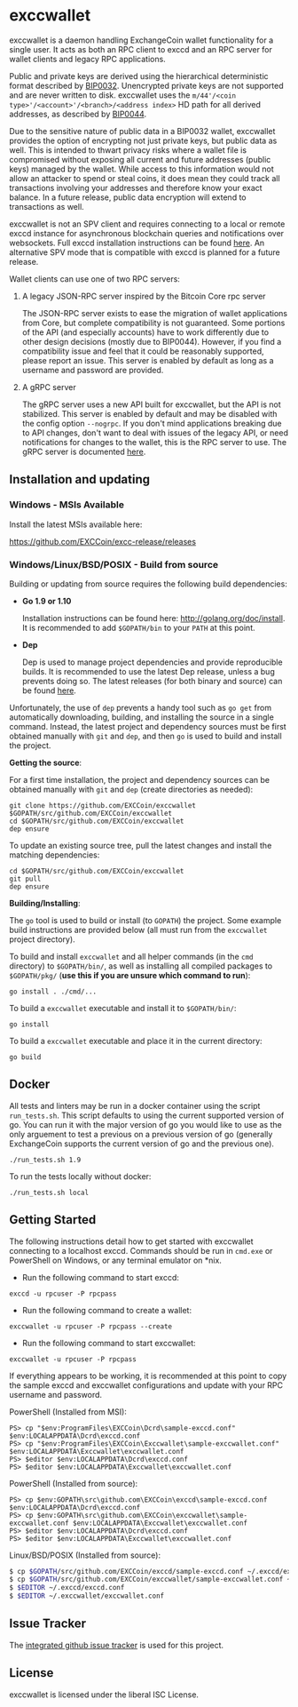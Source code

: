 exccwallet
=========

exccwallet is a daemon handling ExchangeCoin wallet functionality for a
single user.  It acts as both an RPC client to exccd and an RPC server
for wallet clients and legacy RPC applications.

Public and private keys are derived using the hierarchical
deterministic format described by
[BIP0032](https://github.com/bitcoin/bips/blob/master/bip-0032.mediawiki).
Unencrypted private keys are not supported and are never written to
disk.  exccwallet uses the
`m/44'/<coin type>'/<account>'/<branch>/<address index>`
HD path for all derived addresses, as described by
[BIP0044](https://github.com/bitcoin/bips/blob/master/bip-0044.mediawiki).

Due to the sensitive nature of public data in a BIP0032 wallet,
exccwallet provides the option of encrypting not just private keys, but
public data as well.  This is intended to thwart privacy risks where a
wallet file is compromised without exposing all current and future
addresses (public keys) managed by the wallet. While access to this
information would not allow an attacker to spend or steal coins, it
does mean they could track all transactions involving your addresses
and therefore know your exact balance.  In a future release, public data
encryption will extend to transactions as well.

exccwallet is not an SPV client and requires connecting to a local or
remote exccd instance for asynchronous blockchain queries and
notifications over websockets.  Full exccd installation instructions
can be found [here](https://github.com/EXCCoin/exccd).  An alternative
SPV mode that is compatible with exccd is planned for a future release.

Wallet clients can use one of two RPC servers:

  1. A legacy JSON-RPC server inspired by the Bitcoin Core rpc server

     The JSON-RPC server exists to ease the migration of wallet applications
     from Core, but complete compatibility is not guaranteed.  Some portions of
     the API (and especially accounts) have to work differently due to other
     design decisions (mostly due to BIP0044).  However, if you find a
     compatibility issue and feel that it could be reasonably supported, please
     report an issue.  This server is enabled by default as long as a username
     and password are provided.

  2. A gRPC server

     The gRPC server uses a new API built for exccwallet, but the API is not
     stabilized.  This server is enabled by default and may be disabled with
     the config option `--nogrpc`.  If you don't mind applications breaking
     due to API changes, don't want to deal with issues of the legacy API, or
     need notifications for changes to the wallet, this is the RPC server to
     use. The gRPC server is documented [here](./rpc/documentation/README.md).

## Installation and updating

### Windows - MSIs Available

Install the latest MSIs available here:

https://github.com/EXCCoin/excc-release/releases

### Windows/Linux/BSD/POSIX - Build from source

Building or updating from source requires the following build dependencies:

- **Go 1.9 or 1.10**

  Installation instructions can be found here: http://golang.org/doc/install.
  It is recommended to add `$GOPATH/bin` to your `PATH` at this point.

- **Dep**

  Dep is used to manage project dependencies and provide reproducible builds.
  It is recommended to use the latest Dep release, unless a bug prevents doing
  so.  The latest releases (for both binary and source) can be found
  [here](https://github.com/golang/dep/releases).

Unfortunately, the use of `dep` prevents a handy tool such as `go get` from
automatically downloading, building, and installing the source in a single
command.  Instead, the latest project and dependency sources must be first
obtained manually with `git` and `dep`, and then `go` is used to build and
install the project.

**Getting the source**:

For a first time installation, the project and dependency sources can be
obtained manually with `git` and `dep` (create directories as needed):

```
git clone https://github.com/EXCCoin/exccwallet $GOPATH/src/github.com/EXCCoin/exccwallet
cd $GOPATH/src/github.com/EXCCoin/exccwallet
dep ensure
```

To update an existing source tree, pull the latest changes and install the
matching dependencies:

```
cd $GOPATH/src/github.com/EXCCoin/exccwallet
git pull
dep ensure
```

**Building/Installing**:

The `go` tool is used to build or install (to `GOPATH`) the project.  Some
example build instructions are provided below (all must run from the `exccwallet`
project directory).

To build and install `exccwallet` and all helper commands (in the `cmd`
directory) to `$GOPATH/bin/`, as well as installing all compiled packages to
`$GOPATH/pkg/` (**use this if you are unsure which command to run**):

```
go install . ./cmd/...
```

To build a `exccwallet` executable and install it to `$GOPATH/bin/`:

```
go install
```

To build a `exccwallet` executable and place it in the current directory:

```
go build
```

## Docker

All tests and linters may be run in a docker container using the script `run_tests.sh`.  This script defaults to using the current supported version of go.  You can run it with the major version of go you would like to use as the only arguement to test a previous on a previous version of go (generally ExchangeCoin supports the current version of go and the previous one).

```
./run_tests.sh 1.9
```

To run the tests locally without docker:

```
./run_tests.sh local
```

## Getting Started

The following instructions detail how to get started with exccwallet connecting
to a localhost exccd.  Commands should be run in `cmd.exe` or PowerShell on
Windows, or any terminal emulator on *nix.

- Run the following command to start exccd:

```
exccd -u rpcuser -P rpcpass
```

- Run the following command to create a wallet:

```
exccwallet -u rpcuser -P rpcpass --create
```

- Run the following command to start exccwallet:

```
exccwallet -u rpcuser -P rpcpass
```

If everything appears to be working, it is recommended at this point to
copy the sample exccd and exccwallet configurations and update with your
RPC username and password.

PowerShell (Installed from MSI):
```
PS> cp "$env:ProgramFiles\EXCCoin\Dcrd\sample-exccd.conf" $env:LOCALAPPDATA\Dcrd\exccd.conf
PS> cp "$env:ProgramFiles\EXCCoin\Exccwallet\sample-exccwallet.conf" $env:LOCALAPPDATA\Exccwallet\exccwallet.conf
PS> $editor $env:LOCALAPPDATA\Dcrd\exccd.conf
PS> $editor $env:LOCALAPPDATA\Exccwallet\exccwallet.conf
```

PowerShell (Installed from source):
```
PS> cp $env:GOPATH\src\github.com\EXCCoin\exccd\sample-exccd.conf $env:LOCALAPPDATA\Dcrd\exccd.conf
PS> cp $env:GOPATH\src\github.com\EXCCoin\exccwallet\sample-exccwallet.conf $env:LOCALAPPDATA\Exccwallet\exccwallet.conf
PS> $editor $env:LOCALAPPDATA\Dcrd\exccd.conf
PS> $editor $env:LOCALAPPDATA\Exccwallet\exccwallet.conf
```

Linux/BSD/POSIX (Installed from source):
```bash
$ cp $GOPATH/src/github.com/EXCCoin/exccd/sample-exccd.conf ~/.exccd/exccd.conf
$ cp $GOPATH/src/github.com/EXCCoin/exccwallet/sample-exccwallet.conf ~/.exccwallet/exccwallet.conf
$ $EDITOR ~/.exccd/exccd.conf
$ $EDITOR ~/.exccwallet/exccwallet.conf
```

## Issue Tracker

The [integrated github issue tracker](https://github.com/EXCCoin/exccwallet/issues)
is used for this project.

## License

exccwallet is licensed under the liberal ISC License.
